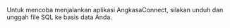 Untuk mencoba menjalankan aplikasi AngkasaConnect, silakan unduh dan unggah file SQL ke basis data Anda.
